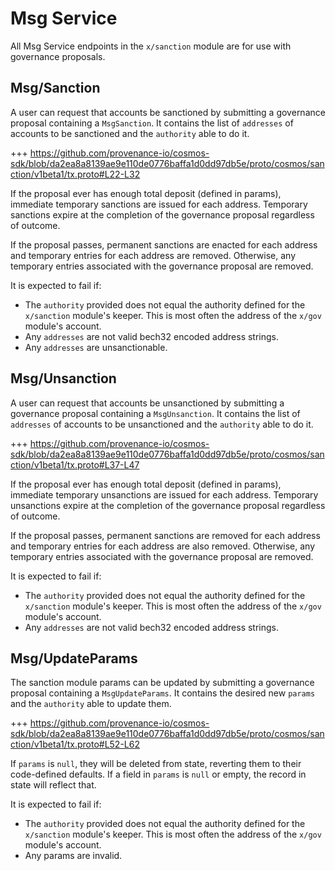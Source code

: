 # Msg Service

All Msg Service endpoints in the `x/sanction` module are for use with governance proposals.

## Msg/Sanction

A user can request that accounts be sanctioned by submitting a governance proposal containing a `MsgSanction`.
It contains the list of `addresses` of accounts to be sanctioned and the `authority` able to do it.

+++ https://github.com/provenance-io/cosmos-sdk/blob/da2ea8a8139ae9e110de0776baffa1d0dd97db5e/proto/cosmos/sanction/v1beta1/tx.proto#L22-L32

If the proposal ever has enough total deposit (defined in params), immediate temporary sanctions are issued for each address.
Temporary sanctions expire at the completion of the governance proposal regardless of outcome.

If the proposal passes, permanent sanctions are enacted for each address and temporary entries for each address are removed.
Otherwise, any temporary entries associated with the governance proposal are removed.

It is expected to fail if:
- The `authority` provided does not equal the authority defined for the `x/sanction` module's keeper.
  This is most often the address of the `x/gov` module's account.
- Any `addresses` are not valid bech32 encoded address strings.
- Any `addresses` are unsanctionable.

## Msg/Unsanction

A user can request that accounts be unsanctioned by submitting a governance proposal containing a `MsgUnsanction`.
It contains the list of `addresses` of accounts to be unsanctioned and the `authority` able to do it.

+++ https://github.com/provenance-io/cosmos-sdk/blob/da2ea8a8139ae9e110de0776baffa1d0dd97db5e/proto/cosmos/sanction/v1beta1/tx.proto#L37-L47

If the proposal ever has enough total deposit (defined in params), immediate temporary unsanctions are issued for each address.
Temporary unsanctions expire at the completion of the governance proposal regardless of outcome.

If the proposal passes, permanent sanctions are removed for each address and temporary entries for each address are also removed.
Otherwise, any temporary entries associated with the governance proposal are removed.

It is expected to fail if:
- The `authority` provided does not equal the authority defined for the `x/sanction` module's keeper.
  This is most often the address of the `x/gov` module's account.
- Any `addresses` are not valid bech32 encoded address strings.

## Msg/UpdateParams

The sanction module params can be updated by submitting a governance proposal containing a `MsgUpdateParams`.
It contains the desired new `params` and the `authority` able to update them.

+++ https://github.com/provenance-io/cosmos-sdk/blob/da2ea8a8139ae9e110de0776baffa1d0dd97db5e/proto/cosmos/sanction/v1beta1/tx.proto#L52-L62

If `params` is `null`, they will be deleted from state, reverting them to their code-defined defaults.
If a field in `params` is `null` or empty, the record in state will reflect that.

It is expected to fail if:
- The `authority` provided does not equal the authority defined for the `x/sanction` module's keeper.
  This is most often the address of the `x/gov` module's account.
- Any params are invalid.
